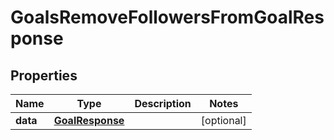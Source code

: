 

# GoalsRemoveFollowersFromGoalResponse


## Properties

| Name | Type | Description | Notes |
|------------ | ------------- | ------------- | -------------|
|**data** | [**GoalResponse**](GoalResponse.md) |  |  [optional] |



